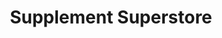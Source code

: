---
title: "Supplement Superstore"
url: /saint-peters/supplement-superstore/
shop: Nahrungsergänzung
---